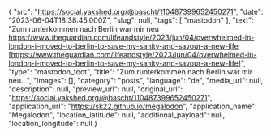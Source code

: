 {
  "src": "https://social.yakshed.org/@bascht/110487399652450271",
  "date": "2023-06-04T18:38:45.000Z",
  "slug": null,
  "tags": [
    "mastodon"
  ],
  "text": "Zum runterkommen nach Berlin war mir neu https://www.theguardian.com/lifeandstyle/2023/jun/04/overwhelmed-in-london-i-moved-to-berlin-to-save-my-sanity-and-savour-a-new-life [https://www.theguardian.com/lifeandstyle/2023/jun/04/overwhelmed-in-london-i-moved-to-berlin-to-save-my-sanity-and-savour-a-new-life]",
  "type": "mastodon_toot",
  "title": "Zum runterkommen nach Berlin war mir neu…",
  "images": [],
  "category": "posts",
  "language": "de",
  "media_url": null,
  "description": null,
  "preview_url": null,
  "original_url": "https://social.yakshed.org/@bascht/110487399652450271",
  "application_url": "https://sk22.github.io/megalodon",
  "application_name": "Megalodon",
  "location_latitude": null,
  "additional_payload": null,
  "location_longitude": null
}